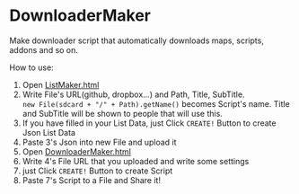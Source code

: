 # DownloaderMaker
Make downloader script that automatically downloads maps, scripts, addons and so on.

How to use:

1. Open <a href="https://rawgit.com/Scripter36/DownloaderMaker/master/ListMaker.html">ListMaker.html</a>
2. Write File's URL(github, dropbox...) and Path, Title, SubTitle.<br>
  `new File(sdcard + "/" + Path).getName()` becomes Script's name.
  Title and SubTitle will be shown to people that will use this.
3. If you have filled in your List Data, just Click `CREATE!` Button to create Json List Data
4. Paste 3's Json into new File and upload it
5. Open <a href="https://rawgit.com/Scripter36/DownloaderMaker/master/DownloaderMaker.html">DownloaderMaker.html</a>
6. Write 4's File URL that you uploaded and write some settings
7. just Click `CREATE!` Button to create Script
8. Paste 7's Script to a File and Share it!
